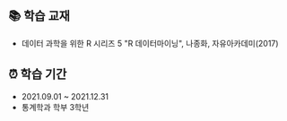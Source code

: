 ## 📚 학습 교재
* 데이터 과학을 위한 R 시리즈 5 "R 데이터마이닝", 나종화, 자유아카데미(2017)

## ⏰ 학습 기간
* 2021.09.01 ~ 2021.12.31
* 통계학과 학부 3학년
